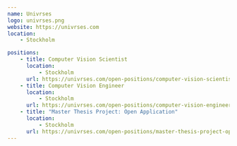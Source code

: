 ```yaml
---
name: Univrses
logo: univrses.png
website: https://univrses.com
location:
    - Stockholm

positions:
    - title: Computer Vision Scientist
      location:
          - Stockholm
      url: https://univrses.com/open-positions/computer-vision-scientist/
    - title: Computer Vision Engineer
      location:
          - Stockholm
      url: https://univrses.com/open-positions/computer-vision-engineers/
    - title: "Master Thesis Project: Open Application"
      location:
          - Stockholm
      url: https://univrses.com/open-positions/master-thesis-project-open-application/
---
```

